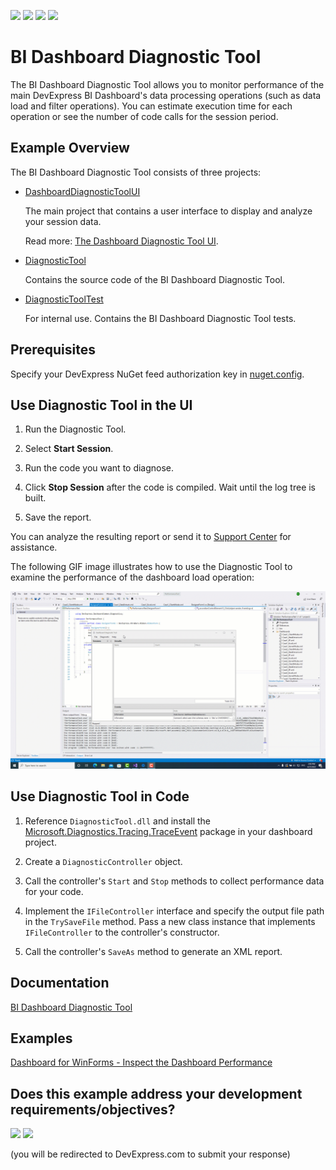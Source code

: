 <!-- default badges list -->
![](https://img.shields.io/endpoint?url=https://codecentral.devexpress.com/api/v1/VersionRange/486089620/22.1.2%2B)
[![](https://img.shields.io/badge/Open_in_DevExpress_Support_Center-FF7200?style=flat-square&logo=DevExpress&logoColor=white)](https://supportcenter.devexpress.com/ticket/details/T1085109)
[![](https://img.shields.io/badge/📖_How_to_use_DevExpress_Examples-e9f6fc?style=flat-square)](https://docs.devexpress.com/GeneralInformation/403183)
[![](https://img.shields.io/badge/💬_Leave_Feedback-feecdd?style=flat-square)](#does-this-example-address-your-development-requirementsobjectives)
<!-- default badges end -->
# BI Dashboard Diagnostic Tool

The BI Dashboard Diagnostic Tool allows you to monitor performance of the main DevExpress BI Dashboard's data processing operations (such as data load and filter operations). You can estimate execution time for each operation or see the number of code calls for the session period.

## Example Overview

The BI Dashboard Diagnostic Tool consists of three projects:

- [DashboardDiagnosticToolUI](./DashboardDiagnosticToolUI) 

  The main project that contains a user interface to display and analyze your session data.

  Read more: [The Dashboard Diagnostic Tool UI](./DashboardDiagnosticToolUI/readme.md).

- [DiagnosticTool](./DiagnosticTool) 

  Contains the source code of the BI Dashboard Diagnostic Tool.
  
- [DiagnosticToolTest](./DiagnosticToolTest)

  For internal use. Contains the BI Dashboard Diagnostic Tool tests.

## Prerequisites

Specify your DevExpress NuGet feed authorization key in [nuget.config](./nuget.config#L7).

## Use Diagnostic Tool in the UI

1. Run the Diagnostic Tool.

2. Select **Start Session**.

3. Run the code you want to diagnose.

4. Click **Stop Session** after the code is compiled. Wait until the log tree is built.

5. Save the report.

You can analyze the resulting report or send it to [Support Center](https://supportcenter.devexpress.com/ticket/list) for assistance.

The following GIF image illustrates how to use the Diagnostic Tool to examine the performance of the dashboard load operation:

![BI Dashboard Diagnostic Tool](./images/bi-dashboard-diagnostic-tool.gif)

## Use Diagnostic Tool in Code

1. Reference `DiagnosticTool.dll` and install the [Microsoft.Diagnostics.Tracing.TraceEvent](https://www.nuget.org/packages/Microsoft.Diagnostics.Tracing.TraceEvent/) package in your dashboard project. 

2. Create a `DiagnosticController` object. 

3. Call the controller's `Start` and `Stop` methods to collect performance data for your code. 

4. Implement the `IFileController` interface and specify the output file path in the `TrySaveFile` method. Pass a new class instance that implements `IFileController` to the controller's constructor. 

5. Call the controller's `SaveAs` method to generate an XML report.

## Documentation

[BI Dashboard Diagnostic Tool](https://docs.devexpress.com/Dashboard/403867/basic-concepts-and-terminology/bi-dashboard-performance/bi-dashboard-diagnostic-tool)

## Examples 

[Dashboard for WinForms - Inspect the Dashboard Performance](https://github.com/DevExpress-Examples/dashboard-for-winforms-diagnose-performance)
<!-- feedback -->
## Does this example address your development requirements/objectives?

[<img src="https://www.devexpress.com/support/examples/i/yes-button.svg"/>](https://www.devexpress.com/support/examples/survey.xml?utm_source=github&utm_campaign=bi-dashboard-diagnostic-tool&~~~was_helpful=yes) [<img src="https://www.devexpress.com/support/examples/i/no-button.svg"/>](https://www.devexpress.com/support/examples/survey.xml?utm_source=github&utm_campaign=bi-dashboard-diagnostic-tool&~~~was_helpful=no)

(you will be redirected to DevExpress.com to submit your response)
<!-- feedback end -->
